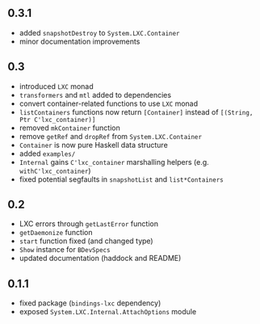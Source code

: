 0.3.1
---
* added `snapshotDestroy` to `System.LXC.Container`
* minor documentation improvements

0.3
---
* introduced `LXC` monad
* `transformers` and `mtl` added to dependencies
* convert container-related functions to use `LXC` monad
* `listContainers` functions now return `[Container]` instead of `[(String, Ptr C'lxc_container)]`
* removed `mkContainer` function
* remove `getRef` and `dropRef` from `System.LXC.Container`
* `Container` is now pure Haskell data structure
* added `examples/`
* `Internal` gains `C'lxc_container` marshalling helpers (e.g. `withC'lxc_container`)
* fixed potential segfaults in `snapshotList` and `list*Containers`

0.2
---
* LXC errors through `getLastError` function
* `getDaemonize` function
* `start` function fixed (and changed type)
* `Show` instance for `BDevSpecs`
* updated documentation (haddock and README)

0.1.1
---
* fixed package (`bindings-lxc` dependency)
* exposed `System.LXC.Internal.AttachOptions` module
